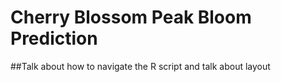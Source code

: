 # Cherry Blossom Peak Bloom Prediction
##Talk about how to navigate the R script and talk about layout